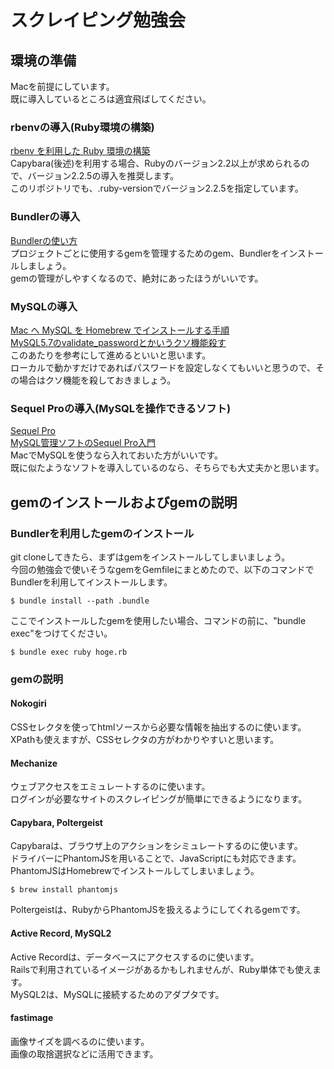 # スクレイピング勉強会

## 環境の準備

Macを前提にしています。  
既に導入しているところは適宜飛ばしてください。

### rbenvの導入(Ruby環境の構築)

[rbenv を利用した Ruby 環境の構築](http://dev.classmethod.jp/server-side/language/build-ruby-environment-by-rbenv/)  
Capybara(後述)を利用する場合、Rubyのバージョン2.2以上が求められるので、バージョン2.2.5の導入を推奨します。  
このリポジトリでも、.ruby-versionでバージョン2.2.5を指定しています。

### Bundlerの導入

[Bundlerの使い方](http://qiita.com/oshou/items/6283c2315dc7dd244aef)  
プロジェクトごとに使用するgemを管理するためのgem、Bundlerをインストールしましょう。  
gemの管理がしやすくなるので、絶対にあったほうがいいです。

### MySQLの導入

[Mac へ MySQL を Homebrew でインストールする手順](http://qiita.com/hkusu/items/cda3e8461e7a46ecf25d)  
[MySQL5.7のvalidate_passwordとかいうクソ機能殺す](http://thr3a.hatenablog.com/entry/20160229/1456727388)  
このあたりを参考にして進めるといいと思います。  
ローカルで動かすだけであればパスワードを設定しなくてもいいと思うので、その場合はクソ機能を殺しておきましょう。

### Sequel Proの導入(MySQLを操作できるソフト)

[Sequel Pro](https://www.sequelpro.com/)  
[MySQL管理ソフトのSequel Pro入門](http://www.task-notes.com/entry/20150131/1422699221)  
MacでMySQLを使うなら入れておいた方がいいです。  
既に似たようなソフトを導入しているのなら、そちらでも大丈夫かと思います。

## gemのインストールおよびgemの説明

### Bundlerを利用したgemのインストール

git cloneしてきたら、まずはgemをインストールしてしまいましょう。  
今回の勉強会で使いそうなgemをGemfileにまとめたので、以下のコマンドでBundlerを利用してインストールします。

```
$ bundle install --path .bundle
```

ここでインストールしたgemを使用したい場合、コマンドの前に、"bundle exec"をつけてください。

```
$ bundle exec ruby hoge.rb
```

### gemの説明

#### Nokogiri

CSSセレクタを使ってhtmlソースから必要な情報を抽出するのに使います。  
XPathも使えますが、CSSセレクタの方がわかりやすいと思います。

#### Mechanize

ウェブアクセスをエミュレートするのに使います。  
ログインが必要なサイトのスクレイピングが簡単にできるようになります。

#### Capybara, Poltergeist

Capybaraは、ブラウザ上のアクションをシミュレートするのに使います。  
ドライバーにPhantomJSを用いることで、JavaScriptにも対応できます。  
PhantomJSはHomebrewでインストールしてしまいましょう。

```
$ brew install phantomjs
```
  
Poltergeistは、RubyからPhantomJSを扱えるようにしてくれるgemです。

#### Active Record, MySQL2

Active Recordは、データベースにアクセスするのに使います。  
Railsで利用されているイメージがあるかもしれませんが、Ruby単体でも使えます。  
MySQL2は、MySQLに接続するためのアダプタです。

#### fastimage

画像サイズを調べるのに使います。  
画像の取捨選択などに活用できます。

